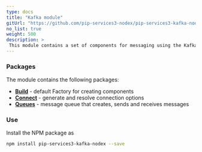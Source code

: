 ```yaml
---
type: docs
title: "Kafka module"
gitUrl: "https://github.com/pip-services3-nodex/pip-services3-kafka-nodex"
no_list: true
weight: 500
description: > 
 This module contains a set of components for messaging using the Kafka protocol.
---
```


### Packages

The module contains the following packages:
- [**Build**](build) - default Factory for creating components
- [**Connect**](connect) - generate and resolve connection options
- [**Queues**](queues) - message queue that creates, sends and receives messages


### Use

Install the NPM package as
```bash
npm install pip-services3-kafka-nodex --save
```
